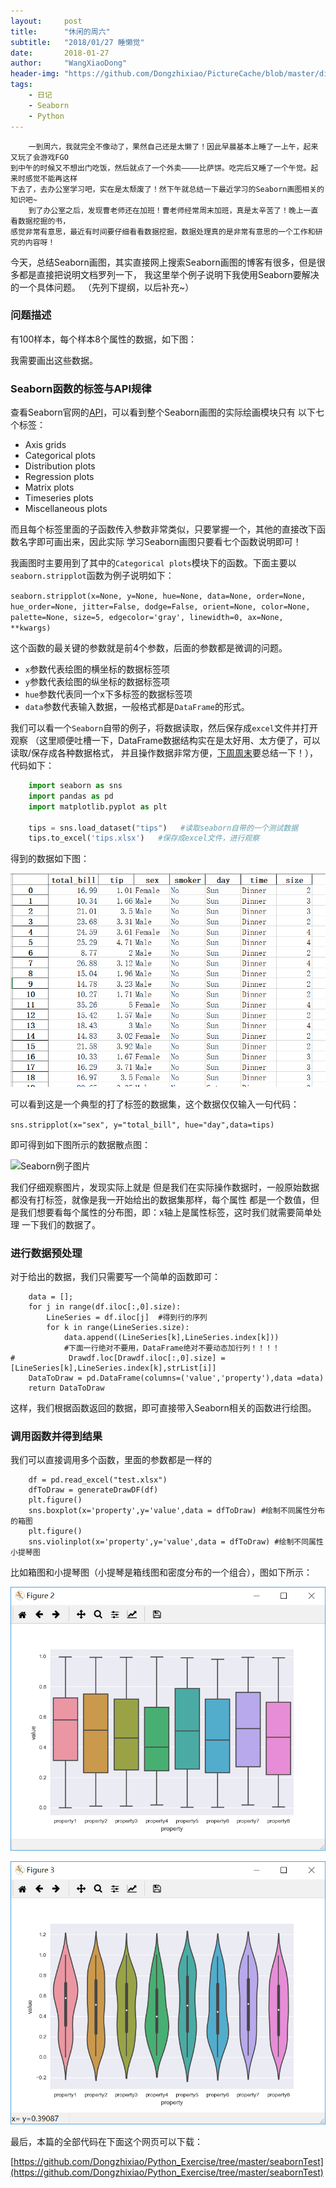```yaml
---
layout:     post
title:      "休闲的周六"
subtitle:   "2018/01/27 睡懒觉"
date:       2018-01-27
author:     "WangXiaoDong"
header-img: "https://github.com/Dongzhixiao/PictureCache/blob/master/diaryPic/20180127.jpg?raw=true"
tags:
    - 日记
    - Seaborn
    - Python
---
```


```
    一到周六，我就完全不像动了，果然自己还是太懒了！因此早晨基本上睡了一上午，起来又玩了会游戏FGO
到中午的时候又不想出门吃饭，然后就点了一个外卖————比萨饼。吃完后又睡了一个午觉。起来时感觉不能再这样
下去了，去办公室学习吧，实在是太颓废了！然下午就总结一下最近学习的Seaborn画图相关的知识吧~
    到了办公室之后，发现曹老师还在加班！曹老师经常周末加班，真是太辛苦了！晚上一直看数据挖掘的书，
感觉非常有意思，最近有时间要仔细看看数据挖掘，数据处理真的是非常有意思的一个工作和研究的内容呀！
```

今天，总结Seaborn画图，其实直接网上搜索Seaborn画图的博客有很多，但是很多都是直接把说明文档罗列一下，
我这里举个例子说明下我使用Seaborn要解决的一个具体问题。
（先列下提纲，以后补充~）
### 问题描述
有100样本，每个样本8个属性的数据，如下图：



我需要画出这些数据。

### Seaborn函数的标签与API规律

查看Seaborn官网的[API](http://seaborn.pydata.org/api.html)，可以看到整个Seaborn画图的实际绘画模块只有
以下七个标签：

- Axis grids
- Categorical plots
- Distribution plots
- Regression plots
- Matrix plots
- Timeseries plots
- Miscellaneous plots

而且每个标签里面的子函数传入参数非常类似，只要掌握一个，其他的直接改下函数名字即可画出来，因此实际
学习Seaborn画图只要看七个函数说明即可！

我画图时主要用到了其中的`Categorical plots`模块下的函数。下面主要以`seaborn.stripplot`函数为例子说明如下：

`seaborn.stripplot(x=None, y=None, hue=None, data=None, order=None, hue_order=None, jitter=False, dodge=False, orient=None, color=None, palette=None, size=5, edgecolor='gray', linewidth=0, ax=None, **kwargs)`

这个函数的最关键的参数就是前4个参数，后面的参数都是微调的问题。

- `x`参数代表绘图的横坐标的数据标签项
- `y`参数代表绘图的纵坐标的数据标签项
- `hue`参数代表同一个x下多标签的数据标签项
- `data`参数代表输入数据，一般格式都是`DataFrame`的形式。

我们可以看一个`Seaborn`自带的例子，将数据读取，然后保存成`excel`文件并打开观察
（这里顺便吐槽一下，DataFrame数据结构实在是太好用、太方便了，可以读取/保存成各种数据格式，
并且操作数据非常方便，<a target="_blank" href="https://dongzhixiao.github.io/2018/02/04/pandas/">下周周末</a>要总结一下！），
代码如下：

```Python
    import seaborn as sns
    import pandas as pd
    import matplotlib.pyplot as plt

    tips = sns.load_dataset("tips")   #读取seaborn自带的一个测试数据
    tips.to_excel('tips.xlsx')   #保存成excel文件，进行观察
```

得到的数据如下图：

![Seaborn数据tips的例子图片](https://github.com/Dongzhixiao/PictureCache/blob/master/diaryPic/20180127_tips.png?raw=true)


可以看到这是一个典型的打了标签的数据集，这个数据仅仅输入一句代码：

`sns.stripplot(x="sex", y="total_bill", hue="day",data=tips)`

即可得到如下图所示的数据散点图：

![Seaborn例子图片](http://seaborn.pydata.org/_images/seaborn-stripplot-7.png)

我们仔细观察图片，发现实际上就是
但是我们在实际操作数据时，一般原始数据都没有打标签，就像是我一开始给出的数据集那样，每个属性
都是一个数值，但是我们想要看每个属性的分布图，即：x轴上是属性标签，这时我们就需要简单处理
一下我们的数据了。

### 进行数据预处理
对于给出的数据，我们只需要写一个简单的函数即可：

```
    data = [];
    for j in range(df.iloc[:,0].size):
        LineSeries = df.iloc[j]  #得到行的序列
        for k in range(LineSeries.size):
            data.append((LineSeries[k],LineSeries.index[k]))
            #下面一行绝对不要用，DataFrame绝对不要动态加行列！！！！
#            Drawdf.loc[Drawdf.iloc[:,0].size] = [LineSeries[k],LineSeries.index[k],strList[i]]
    DataToDraw = pd.DataFrame(columns=('value','property'),data =data)
    return DataToDraw
```

这样，我们根据函数返回的数据，即可直接带入Seaborn相关的函数进行绘图。

### 调用函数并得到结果

我们可以直接调用多个函数，里面的参数都是一样的

```
    df = pd.read_excel("test.xlsx")
    dfToDraw = generateDrawDF(df)
    plt.figure()
    sns.boxplot(x='property',y='value',data = dfToDraw) #绘制不同属性分布的箱图
    plt.figure()
    sns.violinplot(x='property',y='value',data = dfToDraw) #绘制不同属性小提琴图
```

比如箱图和小提琴图（小提琴是箱线图和密度分布的一个组合），图如下所示：

![绘制箱图的例子](https://github.com/Dongzhixiao/PictureCache/blob/master/diaryPic/20180127_test_boxplot.png?raw=true)

![绘制小提琴图的例子](https://github.com/Dongzhixiao/PictureCache/blob/master/diaryPic/20180127_test_violinplot.png?raw=true)

最后，本篇的全部代码在下面这个网页可以下载：

[https://github.com/Dongzhixiao/Python_Exercise/tree/master/seabornTest](https://github.com/Dongzhixiao/Python_Exercise/tree/master/seabornTest)